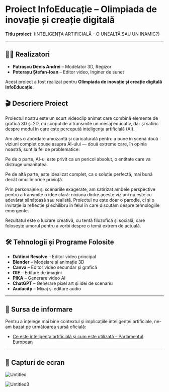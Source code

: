 # Proiect InfoEducație – Olimpiada de inovație și creație digitală

**Titlu proiect**: (INTELIGENȚA ARTIFICIALĂ - O UNEALTĂ SAU UN INAMIC?)

---

## 👨‍💻 Realizatori

- **Patrașcu Denis Andrei** – Modelator 3D, Regizor  
- **Poterașu Ștefan-Ioan** – Editor video, Inginer de sunet

Acest proiect a fost realizat pentru **Olimpiada de inovație și creație digitală InfoEducație**.

## 🎬 Descriere Proiect
Proiectul nostru este un scurt videoclip animat care combină elemente de grafică 3D și 2D, cu scopul de a transmite un mesaj educativ, dar și satiric despre modul în care este percepută inteligența artificială (AI).

Am ales o abordare amuzantă și caricaturală pentru a pune în scenă două viziuni complet opuse asupra AI-ului — două extreme care, în opinia noastră, sunt la fel de problematice:

Pe de o parte, AI-ul este privit ca un pericol absolut, o entitate care va distruge umanitatea.

Pe de altă parte, este idealizat complet, ca o soluție perfectă, mai bună decât omul în orice privință.

Prin personajele și scenariile exagerate, am satirizat ambele perspective pentru a transmite o idee clară: niciuna dintre aceste viziuni nu este cu adevărat sănătoasă sau realistă. Proiectul nu este doar o parodie, ci și o invitație la reflecție și echilibru în felul în care discutăm despre tehnologiile emergente.

Rezultatul este o lucrare creativă, cu tentă filozofică și socială, care folosește umorul pentru a vorbi despre o temă extrem de actuală.

## 🛠️ Tehnologii și Programe Folosite

- **DaVinci Resolve** – Editor video principal  
- **Blender** – Modelare și animație 3D  
- **Canva** – Editor video secundar și grafică  
- **OIE** – Editare de imagini  
- **PIKA** – Generare video AI  
- **ChatGPT** – Generare pixel art și idei de scenariu  
- **Audacity** – Mixaj și editare audio

---

## 🧠 Sursa de informare

Pentru a înțelege mai bine contextul și implicațiile inteligenței artificiale, ne-am bazat pe următoarea sursă oficială:

- [Ce este inteligența artificială și cum este utilizată – Parlamentul European](https://www.europarl.europa.eu/topics/ro/article/20200827STO85804/ce-este-inteligenta-artificiala-si-cum-este-utilizata)

---

## 📸 Capturi de ecran
![Untitled](https://github.com/user-attachments/assets/3fade86d-b62e-494f-a7f3-a2e7695f4470)

![Untitled3](https://github.com/user-attachments/assets/de126446-5a0a-4708-95e3-45ef8a723d94)




